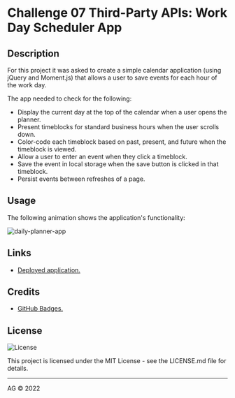 
# Challenge 07 Third-Party APIs: Work Day Scheduler App


## Description

For this project it was asked to create a simple calendar application (using jQuery and Moment.js) that allows a user to save events for each hour of the work day.

The app needed to check for the following: 
* Display the current day at the top of the calendar when a user opens the planner.
* Present timeblocks for standard business hours when the user scrolls down.
* Color-code each timeblock based on past, present, and future when the timeblock is viewed.
* Allow a user to enter an event when they click a timeblock.
* Save the event in local storage when the save button is clicked in that timeblock.
* Persist events between refreshes of a page.
## Usage

The following animation shows the application's functionality:

![daily-planner-app](assets/images/.gif)
## Links

* [Deployed application.](https://agh911.github.io/Work-Day-Scheduler-App/)
## Credits

* [GitHub Badges.](https://shields.io/)
## License

![License](https://img.shields.io/github/license/agh911/Work-Day-Scheduler-App?color=informational&label=License)

This project is licensed under the MIT License - see the LICENSE.md file for details.


---

AG © 2022